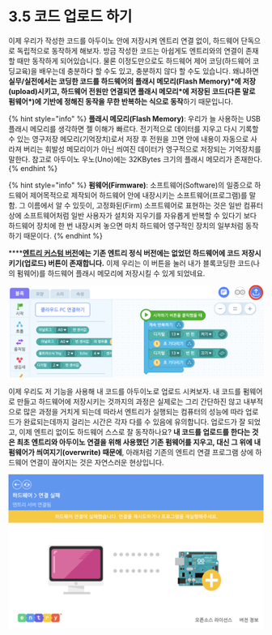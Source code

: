 # 3.5 코드 업로드 하기

이제 우리가 작성한 코드를 아두이노 안에 저장시켜 엔트리 연결 없이, 하드웨어 단독으로 독립적으로 동작하게 해보자. 방금 작성한 코드는 아쉽게도 엔트리와의 연결이 존재할 때만 동작하게 되어있습니다. 물론 이정도만으로도 하드웨어 제어 코딩\(하드웨어 코딩교육\)을 배우는데 충분하다 할 수도 있고, 충분하지 않다 할 수도 있습니다. 왜냐하면 **실무/실전에서는 코딩한 코드를 하드웨어의 플래시 메모리\(Flash Memory\)\*에 저장\(upload\)시키고, 하드웨어 전원만 연결되면 플래시 메모리\*에 저장된 코드\(다른 말로 펌웨어\*\)에 기반에 정해진 동작을 무한 반복하는 식으로 동작**하기 때문입니다.

{% hint style="info" %}
**플래시 메모리\(Flash Memory\)**: 우리가 늘 사용하는 USB 플래시 메모리를 생각하면 젤 이해가 빠르다. 전기적으로 데이터를 지우고 다시 기록할 수 있는 영구저장 메모리\(기억장치\)로서 저장 후 전원을 끄면 안에 내용이 자동으로 사라져 버리는 휘발성 메모리이가 아닌 씌여진 데이터가 영구적으로 저장되는 기억장치를 말한다.  참고로 아두이노 우노\(Uno\)에는 32KBytes 크기의 플래시 메모리가 존재한다.
{% endhint %}

{% hint style="info" %}
**펌웨어\(Firmware\)**: 소프트웨어\(Software\)의 일종으로 하드웨어 제어목적으로 제작되어 하드웨어 안에 내장시키는 소프트웨어\(프로그램\)를 말함. 그 이름에서 알 수 있듯이, 고정화된\(Firm\) 소프트웨어로 표현하는 것은 일반 컴퓨터 상에 소프트웨어처럼 일반 사용자가 설치와 지우기를 자유롭게 반복할 수 있다기 보다 하드웨어 장치에 한 번 내장시켜 놓으면 마치 하드웨어 영구적인 장치의 일부처럼 동작하기 때문이다.
{% endhint %}

\*\*\*\*[**엔트리 커스텀 버전**](https://github.com/JeongJun-Lee/entry-offline)**에는 기존 엔트리 정식 버전에는 없었던 하드웨어에 코드 저장시키기\(업로드\) 버튼이 존재합니다.** 이제 우리는 이 버튼을 눌러 내가 블록코딩한 코드\(나의 펌웨어\)를 하드웨어 플래시 메모리에 저장시킬 수 있게 되었네요.

![](../.gitbook/assets/upload.png)

이제 우리도 저 기능을 사용해 내 코드를 아두이노로 업로드 시켜보자. 내 코드를 펌웨어로 만들고 하드웨어에 저장시키는 것까지의 과정은 실제로는 그리 간단하진 않고 내부적으로 많은 과정을 거치게 되는데 따라서 엔트리가 실행되는 컴퓨터의 성능에 따라 업로드가 완료되는데까지 걸리는 시간은 각자 다를 수 있음에 유의합니다. 업로드가 잘 되었고, 이제 엔트리 없이도 하드웨어 스스로 잘 동작하나요? **내 코드를 업로드를 한다는 것은 최초 엔트리와 아두이노 연결을 위해 사용했던 기존 펌웨어를 지우고, 대신 그 위에 내 펌웨어가 씌여지기\(overwrite\) 때문에**, 아래처럼 기존의 엔트리 연결 프로그램 상에 하드웨어 연결이 끊어지는 것은 자연스러운 현상입니다.

![](../.gitbook/assets/image%20%283%29.png)



